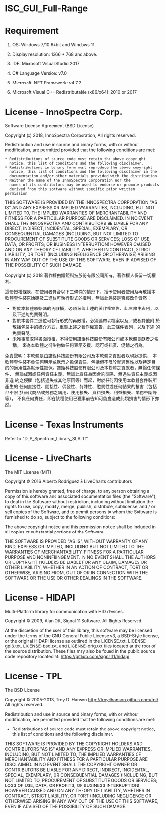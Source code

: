 # ISC_GUI_Full-Range

# Requirement

1. OS: Windows 7/10 64bit and Windows 11.

2. Display resolution: 1366 * 768 and above.

3. IDE: Microsoft Visual Studio 2017

4. C# Language Version: v7.0

5. Microsoft .NET Framework: v4.7.2

6. Microsoft Visual C++ Redistributable (x86/x64): 2010 or 2017


# License - InnoSpectra Corp.

Software License Agreement (BSD License)

Copyright (c) 2018, InnoSpectra Corporation, All rights reserved.

Redistribution and use in source and binary forms, with or without
modification, are permitted provided that the following conditions are met:

    * Redistributions of source code must retain the above copyright
      notice, this list of conditions and the following disclaimer.
    * Redistributions in binary form must reproduce the above copyright
      notice, this list of conditions and the following disclaimer in the
      documentation and/or other materials provided with the distribution.
    * Neither the name of the InnoSpectra Corporation nor the
      names of its contributors may be used to endorse or promote products
      derived from this software without specific prior written permission.

THIS SOFTWARE IS PROVIDED BY THE INNOSPECTRA CORPORATION "AS IS" AND ANY
EXPRESS OR IMPLIED WARRANTIES, INCLUDING, BUT NOT LIMITED TO, THE IMPLIED
WARRANTIES OF MERCHANTABILITY AND FITNESS FOR A PARTICULAR PURPOSE ARE
DISCLAIMED. IN NO EVENT SHALL THE INNOSPECTRA AND CONTRIBUTORS BE LIABLE FOR ANY
DIRECT, INDIRECT, INCIDENTAL, SPECIAL, EXEMPLARY, OR CONSEQUENTIAL DAMAGES
(INCLUDING, BUT NOT LIMITED TO, PROCUREMENT OF SUBSTITUTE GOODS OR SERVICES;
LOSS OF USE, DATA, OR PROFITS; OR BUSINESS INTERRUPTION) HOWEVER CAUSED AND
ON ANY THEORY OF LIABILITY, WHETHER IN CONTRACT, STRICT LIABILITY, OR TORT
(INCLUDING NEGLIGENCE OR OTHERWISE) ARISING IN ANY WAY OUT OF THE USE OF THIS
SOFTWARE, EVEN IF ADVISED OF THE POSSIBILITY OF SUCH DAMAGE.

Copyright (c) 2018 著作權由譜鉅科技股份有限公司所有。著作權人保留一切權利。

這份授權條款，在使用者符合以下三條件的情形下，授予使用者使用及再散播本
軟體套件裝原始碼及二進位可執行形式的權利，無論此包裝是否經改作皆然：

 * 對於本軟體原始碼的再散播，必須保留上述的著作權宣告、此三條件表列，以
   及下述的免責聲明。
 * 對於本套件二進位可執行形式的再散播，必須連帶以檔案以及／或者其他附
   於散播包裝中的媒介方式，重製上述之著作權宣告、此三條件表列，以及下述
   的免責聲明。
 * 未獲事前取得書面授權，不得使用譜鉅科技股份有限公司或本軟體貢獻者之名稱，
   來為本軟體之衍生物做任何表示支援、認可或推廣、促銷之行為。
 
免責聲明：本軟體是由譜鉅科技股份有限公司及本軟體之貢獻者以現狀提供，
本軟體套件裝不負任何明示或默示之擔保責任，包括但不限於就適售性以及特定目
的的適用性為默示性擔保。譜鉅科技股份有限公司及本軟體之貢獻者，無論任何條件、
無論成因或任何責任主義、無論此責任為因合約關係、無過失責任主義或因非違
約之侵權（包括過失或其他原因等）而起，對於任何因使用本軟體套件裝所產生的
任何直接性、間接性、偶發性、特殊性、懲罰性或任何結果的損害（包括但不限
於替代商品或勞務之購用、使用損失、資料損失、利益損失、業務中斷等等），
不負任何責任，即在該種使用已獲事前告知可能會造成此類損害的情形下亦然。

# License - Texas Instruments

Refer to "DLP_Spectrum_Library_SLA.rtf"

# License - LiveCharts

The MIT License (MIT)

Copyright © 2016 Alberto Rodriguez & LiveCharts contributors

Permission is hereby granted, free of charge, to any person obtaining a copy of this software and associated documentation files (the "Software"), to deal in the Software without restriction, including without limitation the rights to use, copy, modify, merge, publish, distribute, sublicense, and / or sell copies of the Software, and to permit persons to whom the Software is furnished to do so, subject to the following conditions:

The above copyright notice and this permission notice shall be included in all copies or substantial portions of the Software.

THE SOFTWARE IS PROVIDED "AS IS", WITHOUT WARRANTY OF ANY KIND, EXPRESS OR IMPLIED, INCLUDING BUT NOT LIMITED TO THE WARRANTIES OF MERCHANTABILITY, FITNESS FOR A PARTICULAR PURPOSE AND NONINFRINGEMENT. IN NO EVENT SHALL THE AUTHORS OR COPYRIGHT HOLDERS BE LIABLE FOR ANY CLAIM, DAMAGES OR OTHER LIABILITY, WHETHER IN AN ACTION OF CONTRACT, TORT OR OTHERWISE, ARISING FROM, OUT OF OR IN CONNECTION WITH THE SOFTWARE OR THE USE OR OTHER DEALINGS IN THE SOFTWARE.

# License - HIDAPI

Multi-Platform library for communication with HID devices.

Copyright © 2009, Alan Ott, Signal 11 Software. All Rights Reserved.

At the discretion of the user of this library, this software may be licensed under the terms of the GNU General Public License v3, a BSD-Style license, or the original HIDAPI license as outlined in the LICENSE.txt, LICENSE-gpl3.txt, LICENSE-bsd.txt, and LICENSE-orig.txt files located at the root of the source distribution. These files may also be found in the public source code repository located at: https://github.com/signal11/hidapi

# License - TPL

The BSD License

Copyright © 2005-2013, Troy D. Hanson http://troydhanson.github.com/tpl/ All rights reserved.

Redistribution and use in source and binary forms, with or without modification, are permitted provided that the following conditions are met:

* Redistributions of source code must retain the above copyright notice, this list of conditions and the following disclaimer.

THIS SOFTWARE IS PROVIDED BY THE COPYRIGHT HOLDERS AND CONTRIBUTORS "AS IS" AND ANY EXPRESS OR IMPLIED WARRANTIES, INCLUDING, BUT NOT LIMITED TO, THE IMPLIED WARRANTIES OF MERCHANTABILITY AND FITNESS FOR A PARTICULAR PURPOSE ARE DISCLAIMED. IN NO EVENT SHALL THE COPYRIGHT OWNER OR CONTRIBUTORS BE LIABLE FOR ANY DIRECT, INDIRECT, INCIDENTAL, SPECIAL, EXEMPLARY, OR CONSEQUENTIAL DAMAGES (INCLUDING, BUT NOT LIMITED TO, PROCUREMENT OF SUBSTITUTE GOODS OR SERVICES; LOSS OF USE, DATA, OR PROFITS; OR BUSINESS INTERRUPTION) HOWEVER CAUSED AND ON ANY THEORY OF LIABILITY, WHETHER IN CONTRACT, STRICT LIABILITY, OR TORT (INCLUDING NEGLIGENCE OR OTHERWISE) ARISING IN ANY WAY OUT OF THE USE OF THIS SOFTWARE, EVEN IF ADVISED OF THE POSSIBILITY OF SUCH DAMAGE.
